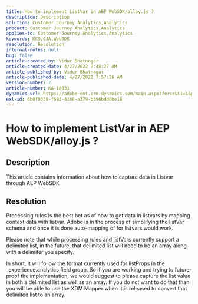 ```yaml
---
title: How to implement ListVar in AEP WebSDK/alloy.js ?
description: Description
solution: Customer Journey Analytics,Analytics
product: Customer Journey Analytics,Analytics
applies-to: Customer Journey Analytics,Analytics
keywords: KCS,CJA,WebSDK
resolution: Resolution
internal-notes: null
bug: false
article-created-by: Vidur Bhatnagar
article-created-date: 4/27/2022 7:48:27 AM
article-published-by: Vidur Bhatnagar
article-published-date: 4/27/2022 7:57:26 AM
version-number: 2
article-number: KA-18031
dynamics-url: https://adobe-ent.crm.dynamics.com/main.aspx?forceUCI=1&pagetype=entityrecord&etn=knowledgearticle&id=5b1fd76a-fec5-ec11-a7b6-0022480a10ee
exl-id: 6b0f0338-f693-4168-a379-b396bdd0be18
---
```

# How to implement ListVar in AEP WebSDK/alloy.js ?

## Description


This article contains information about how to capture data in Listvar through AEP WebSDK


## Resolution


Processing rules is the best bet as of now to get data in listvars by mapping context data with listvar. Adobe is in the process of simplifying the listVar schema and once it is done auto-mapping of for listvars would work.

Please note that while processing rules and listVars currently support a delimited list, in the future, that delimited list will need to be an array along with a delimiter you specify.

In short, it will follow the format currently used for listProps in the _experience.analytics field group. So if you are working and trying to future-proof the implementation, we would suggest to please capture the list value in both a delimited list as well as an array. If you do not want to do that than you will be able to use the XDM Mapper when it is released to convert that delimited list to an array.
